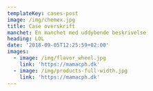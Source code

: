```yaml
---
templateKey: cases-post
image: /img/chemex.jpg
title: Case overskrift
manchet: En manchet med uddybende beskrivelse
heading: LOL
date: '2018-09-05T12:25:59+02:00'
images:
  - image: /img/flavor_wheel.jpg
    link: 'https://mamacph.dk'
  - image: /img/products-full-width.jpg
    link: 'https://mamacph.dk'
---
```


